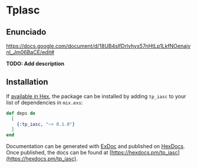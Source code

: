 # TpIasc

## Enunciado
https://docs.google.com/document/d/18UB4slfDrlvhyx57nHtLp1LkfNOenajvnI_Jm06BaCE/edit#

**TODO: Add description**

## Installation

If [available in Hex](https://hex.pm/docs/publish), the package can be installed
by adding `tp_iasc` to your list of dependencies in `mix.exs`:

```elixir
def deps do
  [
    {:tp_iasc, "~> 0.1.0"}
  ]
end
```

Documentation can be generated with [ExDoc](https://github.com/elixir-lang/ex_doc)
and published on [HexDocs](https://hexdocs.pm). Once published, the docs can
be found at [https://hexdocs.pm/tp_iasc](https://hexdocs.pm/tp_iasc).

